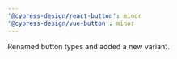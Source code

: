 ```yaml
---
'@cypress-design/react-button': minor
'@cypress-design/vue-button': minor
---
```


Renamed button types and added a new variant.

